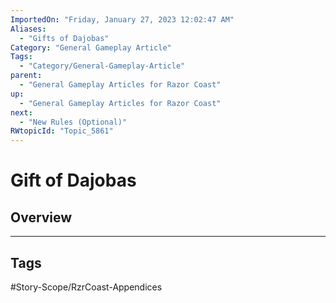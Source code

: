 ```yaml
---
ImportedOn: "Friday, January 27, 2023 12:02:47 AM"
Aliases:
  - "Gifts of Dajobas"
Category: "General Gameplay Article"
Tags:
  - "Category/General-Gameplay-Article"
parent:
  - "General Gameplay Articles for Razor Coast"
up:
  - "General Gameplay Articles for Razor Coast"
next:
  - "New Rules (Optional)"
RWtopicId: "Topic_5861"
---
```

# Gift of Dajobas
## Overview

---
## Tags
#Story-Scope/RzrCoast-Appendices

